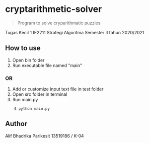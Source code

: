 # cryptarithmetic-solver
> Program to solve cryparithmatic puzzles

Tugas Kecil 1 IF2211 Strategi Algoritma
Semester II tahun 2020/2021

## How to use
1. Open bin folder
2. Run executable file named "main"

### OR
1. Add or customize input text file in test folder 
2. Open src folder in terminal
3. Run main.py
```
    $ python main.py
```

## Author
Alif Bhadrika Parikesit
13519186 / K-04